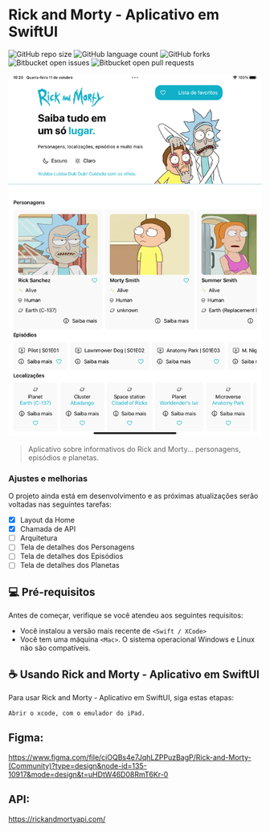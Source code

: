 # Rick and Morty - Aplicativo em SwiftUI



![GitHub repo size](https://img.shields.io/github/repo-size/iuricode/README-template?style=for-the-badge)
![GitHub language count](https://img.shields.io/github/languages/count/iuricode/README-template?style=for-the-badge)
![GitHub forks](https://img.shields.io/github/forks/iuricode/README-template?style=for-the-badge)
![Bitbucket open issues](https://img.shields.io/bitbucket/issues/iuricode/README-template?style=for-the-badge)
![Bitbucket open pull requests](https://img.shields.io/bitbucket/pr-raw/iuricode/README-template?style=for-the-badge)

![Imagem do app](image.png)

> Aplicativo sobre informativos do Rick and Morty... personagens, episódios e planetas.

### Ajustes e melhorias

O projeto ainda está em desenvolvimento e as próximas atualizações serão voltadas nas seguintes tarefas:

- [x] Layout da Home
- [x] Chamada de API
- [ ] Arquitetura
- [ ] Tela de detalhes dos Personagens
- [ ] Tela de detalhes dos Episódios
- [ ] Tela de detalhes dos Planetas

## 💻 Pré-requisitos

Antes de começar, verifique se você atendeu aos seguintes requisitos:

* Você instalou a versão mais recente de `<Swift / XCode>`
* Você tem uma máquina `<Mac>`. O sistema operacional Windows e Linux não são compatíveis.



## ☕ Usando Rick and Morty - Aplicativo em SwiftUI

Para usar Rick and Morty - Aplicativo em SwiftUI, siga estas etapas:

```
Abrir o xcode, com o emulador do iPad.

```

## Figma:

https://www.figma.com/file/ciOQBs4e7JqhLZPPuzBagP/Rick-and-Morty-(Community)?type=design&node-id=135-10917&mode=design&t=uHDtW46D08RmT6Kr-0

## API:

https://rickandmortyapi.com/
